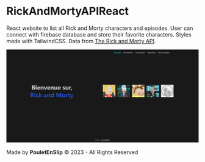 # RickAndMortyAPIReact
React website to list all Rick and Morty characters and episodes. User can connect with firebase database and store their favorite characters.
Styles made with TailwindCSS.
Data from [The Rick and Morty API](https://rickandmortyapi.com/).

![0](https://github.com/PouletEnSlip/RickAndMortyAPIReact/blob/main/image.png)

Made by **PouletEnSlip** © 2023 - All Rights Reserved
